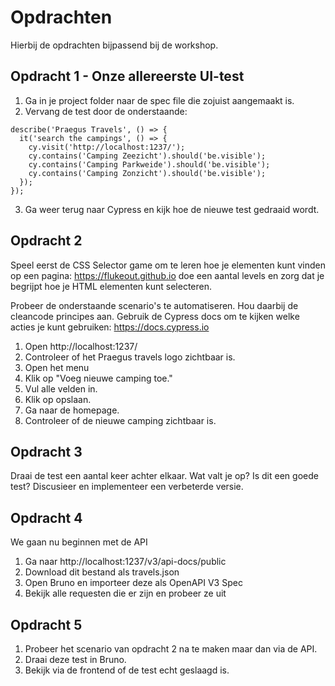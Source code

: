 # Opdrachten

Hierbij de opdrachten bijpassend bij de workshop.

## Opdracht 1 - Onze allereerste UI-test

1. Ga in je project folder naar de spec file die zojuist aangemaakt is.
2. Vervang de test door de onderstaande:

```
describe('Praegus Travels', () => {
  it('search the campings', () => {
    cy.visit('http://localhost:1237/');
    cy.contains('Camping Zeezicht').should('be.visible');
    cy.contains('Camping Parkweide').should('be.visible');
    cy.contains('Camping Zonzicht').should('be.visible');
  });
});
```

3. Ga weer terug naar Cypress en kijk hoe de nieuwe test gedraaid wordt.

## Opdracht 2

Speel eerst de CSS Selector game om te leren hoe je elementen kunt vinden op een pagina: https://flukeout.github.io doe een aantal levels en zorg dat je begrijpt hoe je HTML elementen kunt selecteren.

Probeer de onderstaande scenario's te automatiseren. Hou daarbij de cleancode principes aan. Gebruik de Cypress docs om te kijken welke acties je kunt gebruiken: https://docs.cypress.io

1. Open http://localhost:1237/
2. Controleer of het Praegus travels logo zichtbaar is.
3. Open het menu
4. Klik op "Voeg nieuwe camping toe."
5. Vul alle velden in.
6. Klik op opslaan.
7. Ga naar de homepage.
8. Controleer of de nieuwe camping zichtbaar is.

## Opdracht 3

Draai de test een aantal keer achter elkaar. Wat valt je op? Is dit een goede test? Discusieer en implementeer een verbeterde versie.

## Opdracht 4

We gaan nu beginnen met de API

1. Ga naar http://localhost:1237/v3/api-docs/public
2. Download dit bestand als travels.json
3. Open Bruno en importeer deze als OpenAPI V3 Spec
4. Bekijk alle requesten die er zijn en probeer ze uit

## Opdracht 5

1. Probeer het scenario van opdracht 2 na te maken maar dan via de API.
2. Draai deze test in Bruno.
3. Bekijk via de frontend of de test echt geslaagd is.
